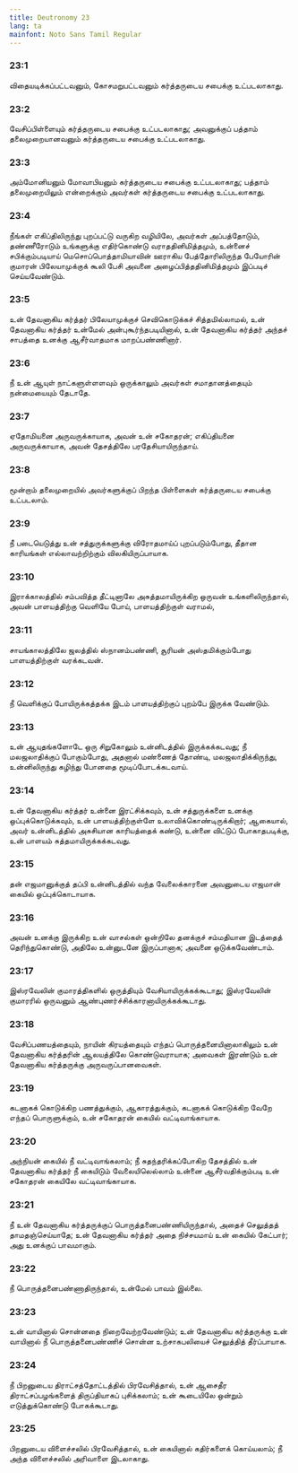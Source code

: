 ```yaml
---
title: Deutronomy 23
lang: ta
mainfont: Noto Sans Tamil Regular
---
```


###  23:1

விதையடிக்கப்பட்டவனும், கோசமறுபட்டவனும் கர்த்தருடைய சபைக்கு உட்படலாகாது.

###  23:2

வேசிப்பிள்ளையும் கர்த்தருடைய சபைக்கு உட்படலாகாது; அவனுக்குப் பத்தாம் தலைமுறையானவனும் கர்த்தருடைய சபைக்கு உட்படலாகாது.

###  23:3

அம்மோனியனும் மோவாபியனும் கர்த்தருடைய சபைக்கு உட்படலாகாது; பத்தாம் தலைமுறையிலும் என்றைக்கும் அவர்கள் கர்த்தருடைய சபைக்கு உட்படலாகாது.

###  23:4

நீங்கள் எகிப்திலிருந்து புறப்பட்டு வருகிற வழியிலே, அவர்கள் அப்பத்தோடும், தண்ணீரோடும் உங்களுக்கு எதிர்கொண்டு வராததினிமித்தமும், உன்னைச் சபிக்கும்படியாய் மெசொப்பொத்தாமியாவின் ஊராகிய பேத்தோரிலிருந்த பேயோரின் குமாரன் பிலேயாமுக்குக் கூலி பேசி அவனை அழைப்பித்ததினிமித்தமும் இப்படிச் செய்யவேண்டும்.

###  23:5

உன் தேவனாகிய கர்த்தர் பிலேயாமுக்குச் செவிகொடுக்கச் சித்தமில்லாமல், உன் தேவனாகிய கர்த்தர் உன்மேல் அன்புகூர்ந்தபடியினால், உன் தேவனாகிய கர்த்தர் அந்தச் சாபத்தை உனக்கு ஆசீர்வாதமாக மாறப்பண்ணினார்.

###  23:6

நீ உன் ஆயுள் நாட்களுள்ளளவும் ஒருக்காலும் அவர்கள் சமாதானத்தையும் நன்மையையும் தேடாதே.

###  23:7

ஏதோமியனை அருவருக்காயாக, அவன் உன் சகோதரன்; எகிப்தியனை அருவருக்காயாக, அவன் தேசத்திலே பரதேசியாயிருந்தாய்.

###  23:8

மூன்றாம் தலைமுறையில் அவர்களுக்குப் பிறந்த பிள்ளைகள் கர்த்தருடைய சபைக்கு உட்படலாம்.

###  23:9

நீ படையெடுத்து உன் சத்துருக்களுக்கு விரோதமாய்ப் புறப்படும்போது, தீதான காரியங்கள் எல்லாவற்றிற்கும் விலகியிருப்பாயாக.

###  23:10

இராக்காலத்தில் சம்பவித்த தீட்டினாலே அசுத்தமாயிருக்கிற ஒருவன் உங்களிலிருந்தால், அவன் பாளயத்திற்கு வெளியே போய், பாளயத்திற்குள் வராமல்,

###  23:11

சாயங்காலத்திலே ஜலத்தில் ஸ்நானம்பண்ணி, சூரியன் அஸ்தமிக்கும்போது பாளயத்திற்குள் வரக்கடவன்.

###  23:12

நீ வெளிக்குப் போயிருக்கத்தக்க இடம் பாளயத்திற்குப் புறம்பே இருக்க வேண்டும்.

###  23:13

உன் ஆயுதங்களோடே ஒரு சிறுகோலும் உன்னிடத்தில் இருக்கக்கடவது; நீ மலஜலாதிக்குப் போகும்போது, அதனால் மண்ணைத் தோண்டி, மலஜலாதிக்கிருந்து, உன்னிலிருந்து கழிந்து போனதை மூடிப்போடக்கடவாய்.

###  23:14

உன் தேவனாகிய கர்த்தர் உன்னை இரட்சிக்கவும், உன் சத்துருக்களை உனக்கு ஒப்புக்கொடுக்கவும், உன் பாளயத்திற்குள்ளே உலாவிக்கொண்டிருக்கிறார்; ஆகையால், அவர் உன்னிடத்தில் அசுசியான காரியத்தைக் கண்டு, உன்னை விட்டுப் போகாதபடிக்கு, உன் பாளயம் சுத்தமாயிருக்கக்கடவது.

###  23:15

தன் எஜமானுக்குத் தப்பி உன்னிடத்தில் வந்த வேலைக்காரனை அவனுடைய எஜமான் கையில் ஒப்புக்கொடாயாக.

###  23:16

அவன் உனக்கு இருக்கிற உன் வாசல்கள் ஒன்றிலே தனக்குச் சம்மதியான இடத்தைத் தெரிந்துகொண்டு, அதிலே உன்னுடனே இருப்பானாக; அவனை ஒடுக்கவேண்டாம்.

###  23:17

இஸ்ரவேலின் குமாரத்திகளில் ஒருத்தியும் வேசியாயிருக்கக்கூடாது; இஸ்ரவேலின் குமாரரில் ஒருவனும் ஆண்புணர்ச்சிக்காரனாயிருக்கக்கூடாது.

###  23:18

வேசிப்பணயத்தையும், நாயின் கிரயத்தையும் எந்தப் பொருத்தனையினாலாகிலும் உன் தேவனாகிய கர்த்தரின் ஆலயத்திலே கொண்டுவராயாக; அவைகள் இரண்டும் உன் தேவனாகிய கர்த்தருக்கு அருவருப்பானவைகள்.

###  23:19

கடனாகக் கொடுக்கிற பணத்துக்கும், ஆகாரத்துக்கும், கடனாகக் கொடுக்கிற வேறே எந்தப் பொருளுக்கும், உன் சகோதரன் கையில் வட்டிவாங்காயாக.

###  23:20

அந்நியன் கையில் நீ வட்டிவாங்கலாம்; நீ சுதந்தரிக்கப்போகிற தேசத்தில் உன் தேவனாகிய கர்த்தர் நீ கையிடும் வேலையிலெல்லாம் உன்னை ஆசீர்வதிக்கும்படி உன் சகோதரன் கையிலே வட்டிவாங்காயாக.

###  23:21

நீ உன் தேவனாகிய கர்த்தருக்குப் பொருத்தனைபண்ணியிருந்தால், அதைச் செலுத்தத் தாமதஞ்செய்யாதே; உன் தேவனாகிய கர்த்தர் அதை நிச்சயமாய் உன் கையில் கேட்பார்; அது உனக்குப் பாவமாகும்.

###  23:22

நீ பொருத்தனைபண்ணாதிருந்தால், உன்மேல் பாவம் இல்லை.

###  23:23

உன் வாயினால் சொன்னதை நிறைவேற்றவேண்டும்; உன் தேவனாகிய கர்த்தருக்கு உன் வாயினால் நீ பொருத்தனைபண்ணிச் சொன்ன உற்சாகபலியைச் செலுத்தித் தீர்ப்பாயாக.

###  23:24

நீ பிறனுடைய திராட்சத்தோட்டத்தில் பிரவேசித்தால், உன் ஆசைதீர திராட்சப்பழங்களைத் திருப்தியாகப் புசிக்கலாம்; உன் கூடையிலே ஒன்றும் எடுத்துக்கொண்டு போகக்கூடாது.

###  23:25

பிறனுடைய விளைச்சலில் பிரவேசித்தால், உன் கையினால் கதிர்களைக் கொய்யலாம்; நீ அந்த விளைச்சலில் அரிவாளை இடலாகாது.

